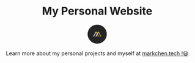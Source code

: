 <h1 align="center">
  My Personal Website
</h1>
<p align="center">
  <a href="https://markchen.tech" target="_blank">
    <img src="/src/images/Mark_logo.png" width=50 height=50/>
  </a>
</p>
<p align="center">
  Learn more about my personal projects and myself at <a href="https://markchen.tech" target="_blank">markchen.tech !😃</a>
</p>
